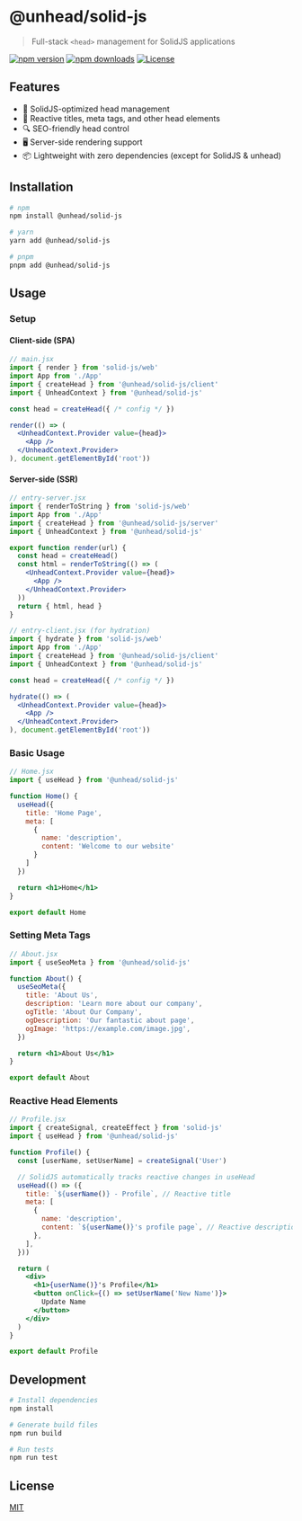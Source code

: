 # @unhead/solid-js

> Full-stack `<head>` management for SolidJS applications

[![npm version][npm-version-src]][npm-version-href]
[![npm downloads][npm-downloads-src]][npm-downloads-href]
[![License][license-src]][license-href]

## Features

- 💎 SolidJS-optimized head management
- 🔄 Reactive titles, meta tags, and other head elements
- 🔍 SEO-friendly head control
- 🖥️ Server-side rendering support
- 📦 Lightweight with zero dependencies (except for SolidJS & unhead)

## Installation

```bash
# npm
npm install @unhead/solid-js

# yarn
yarn add @unhead/solid-js

# pnpm
pnpm add @unhead/solid-js
```

## Usage

### Setup

#### Client-side (SPA)

```jsx
// main.jsx
import { render } from 'solid-js/web'
import App from './App'
import { createHead } from '@unhead/solid-js/client'
import { UnheadContext } from '@unhead/solid-js'

const head = createHead({ /* config */ })

render(() => (
  <UnheadContext.Provider value={head}>
    <App />
  </UnheadContext.Provider>
), document.getElementById('root'))
```

#### Server-side (SSR)

```jsx
// entry-server.jsx
import { renderToString } from 'solid-js/web'
import App from './App'
import { createHead } from '@unhead/solid-js/server'
import { UnheadContext } from '@unhead/solid-js'

export function render(url) {
  const head = createHead()
  const html = renderToString(() => (
    <UnheadContext.Provider value={head}>
      <App />
    </UnheadContext.Provider>
  ))
  return { html, head }
}
```

```jsx
// entry-client.jsx (for hydration)
import { hydrate } from 'solid-js/web'
import App from './App'
import { createHead } from '@unhead/solid-js/client'
import { UnheadContext } from '@unhead/solid-js'

const head = createHead({ /* config */ })

hydrate(() => (
  <UnheadContext.Provider value={head}>
    <App />
  </UnheadContext.Provider>
), document.getElementById('root'))
```

### Basic Usage

```jsx
// Home.jsx
import { useHead } from '@unhead/solid-js'

function Home() {
  useHead({
    title: 'Home Page',
    meta: [
      {
        name: 'description',
        content: 'Welcome to our website'
      }
    ]
  })

  return <h1>Home</h1>
}

export default Home
```

### Setting Meta Tags

```jsx
// About.jsx
import { useSeoMeta } from '@unhead/solid-js'

function About() {
  useSeoMeta({
    title: 'About Us',
    description: 'Learn more about our company',
    ogTitle: 'About Our Company',
    ogDescription: 'Our fantastic about page',
    ogImage: 'https://example.com/image.jpg',
  })

  return <h1>About Us</h1>
}

export default About
```

### Reactive Head Elements

```jsx
// Profile.jsx
import { createSignal, createEffect } from 'solid-js'
import { useHead } from '@unhead/solid-js'

function Profile() {
  const [userName, setUserName] = createSignal('User')

  // SolidJS automatically tracks reactive changes in useHead
  useHead(() => ({
    title: `${userName()} - Profile`, // Reactive title
    meta: [
      {
        name: 'description',
        content: `${userName()}'s profile page`, // Reactive description
      },
    ],
  }))

  return (
    <div>
      <h1>{userName()}'s Profile</h1>
      <button onClick={() => setUserName('New Name')}>
        Update Name
      </button>
    </div>
  )
}

export default Profile
```

## Development

```bash
# Install dependencies
npm install

# Generate build files
npm run build

# Run tests
npm run test
```

## License

[MIT](./LICENSE)

<!-- Badges -->
[npm-version-src]: https://img.shields.io/npm/v/@unhead/solid-js/latest.svg?style=flat&colorA=18181B&colorB=28CF8D
[npm-version-href]: https://npmjs.com/package/@unhead/solid-js

[npm-downloads-src]: https://img.shields.io/npm/dm/@unhead/solid-js.svg?style=flat&colorA=18181B&colorB=28CF8D
[npm-downloads-href]: https://npmjs.com/package/@unhead/solid-js

[license-src]: https://img.shields.io/github/license/unjs/unhead.svg?style=flat&colorA=18181B&colorB=28CF8D
[license-href]: https://github.com/unjs/unhead/blob/main/LICENSE